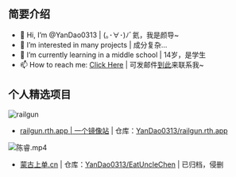 ## 简要介绍

- 👋 Hi, I’m @YanDao0313 | (｡･∀･)ﾉﾞ氦，我是颜导~
- 👀 I’m interested in many projects | 成分复杂...
- 🌱 I’m currently learning in a middle school | 14岁，是学生
- 📫 How to reach me: [Click Here](mailto:yandao0313@gmail.com) | 可发邮件[到此](mailto:yandao0313@gmail.com)来联系我~

## 个人精选项目

![railgun](https://xingqiu-tuchuang-1256524210.cos.ap-shanghai.myqcloud.com/5115/NEW2-railgun-rth-app.png)

- [railgun.rth.app | 一个镜像站](https://railgun.rth.app/) | 仓库：[YanDao0313/railgun.rth.app](https://github.com/YanDao0313/railgun.rth.app)

![陈睿.mp4](https://xingqiu-tuchuang-1256524210.cos.ap-shanghai.myqcloud.com/5115/NEW-eat-uncle-chen.png)

- [蒙古上单.cn](https://xn--fhqw2khm122n.cn/) | 仓库：[YanDao0313/EatUncleChen](https://github.com/YanDao0313/EatUncleChen) | 已归档，侵删

<!---
YanDao0313/YanDao0313 is a ✨ special ✨ repository because its `README.md` (this file) appears on your GitHub profile.
You can click the Preview link to take a look at your changes.
--->
